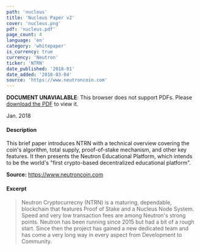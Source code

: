 ```yaml
---
path: 'nucleus'
title: 'Nucleus Paper v2'
cover: 'nucleus.png'
pdf: 'nucleus.pdf'
page_count: 4
language: 'en'
category: 'whitepaper'
is_currency: true
currency: 'Neutron'
ticker: 'NTRN'
date_published: '2018-01'
date_added: '2018-03-04'
source: 'https://www.neutroncoin.com'
---
```


<object class="pdf_embed" data="/assets/pdf/nucleus.pdf" type="application/pdf" width="100%" height="100%">
   <p><b>DOCUMENT UNAVIALABLE</b>: This browser does not support PDFs. Please <a href="/assets/pdf/nucleus.pdf">download the PDF</a> to view it.</p>
</object>

Jan. 2018

#### Description
This brief paper introduces NTRN with a technical overview covering the coin's algorithm, total supply, proof-of-stake mechanism, and other key features. It then presents the Neutron Educational Platform, which intends to be the world's "first crypto-based decentralized educational platform".

**Source:** https://www.neutroncoin.com

#### Excerpt
> Neutron Cryptocurrecny (NTRN) is a maturing, dependable, blockchain that features Proof of Stake and a Nucleus Node System. Speed and very low transaction fees are among Neutron's strong points. Neutron has been running since 2015 but had a bit of a rough start. Since then the project has gained a new dedicated team and has come a very long way in every aspect from Development to Community.
